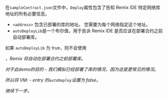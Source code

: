 在`sampleContract.json`文件中，`Deploy`属性包含了告知 Remix IDE 特定网络库地址的所有必要信息。

- `<address>` 包含已部署的库的地址。 您需要为每个网络指定这个地址。
- `autoDeployLib`是一个布尔值，用于告诉 Remix IDE 是否应该在部署合约之前自动部署库。

如果 `autoDeployLib` 为 true，则不会使用 <address>，Remix 将自动在部署合约之前部署库。

对于此demo的目的 - 我们模拟已经部署了库的情况，因为这是更常见的情况。

所以将 VM: - entry 的`autoDeploy`设置为 false。

继续下一步。
